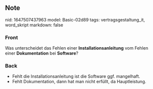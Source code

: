 ## Note
nid: 1647507437963
model: Basic-02d89
tags: vertragsgestaltung_it, word_skript
markdown: false

### Front
Was unterscheidet das Fehlen einer <b>Installationsanleitung</b>
vom Fehlen einer <b>Dokumentation</b> bei <b>Software</b>?

### Back
<ul>
  <li>Fehlt die Installationsanleitung ist die Software ggf.
  mangelhaft.
  <li>Fehlt Dokumentation, dann hat man nicht erfüllt, da
  Hauptleistung.
</ul>
